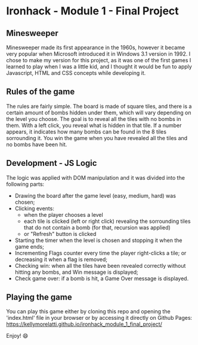 # Ironhack - Module 1 - Final Project
## Minesweeper

Minesweeper made its first appearance in the 1960s, however it became very popular when Microsoft introduced it in Windows 3.1 version in 1992. I chose to make my version for this project, as it was one of the first games I learned to play when I was a little kid, and I thought it would be fun to apply Javascript, HTML and CSS concepts while developing it.


## Rules of the game

The rules are fairly simple. The board is made of square tiles, and there is a certain amount of bombs hidden under them, which will vary depending on the level you choose. The goal is to reveal all the tiles with no bombs in them. With a left click, you reveal what is hidden in that tile. If a number appears, it indicates how many bombs can be found in the 8 tiles sorrounding it. You win the game when you have revealed all the tiles and no bombs have been hit.


## Development - JS Logic

The logic was applied with DOM manipulation and it was divided into the following parts:
- Drawing the board after the game level (easy, medium, hard) was chosen;
- Clicking events: 
    - when the player chooses a level
    - each tile is clicked (left or right click) revealing the sorrounding tiles that do not contain a bomb (for that, recursion was applied)
    - or "Refresh" button is clicked
- Starting the timer when the level is chosen and stopping it when the game ends;
- Incrementing Flags counter every time the player right-clicks a tile; or decreasing it when a flag is removed;
- Checking win: when all the tiles have been revealed correctly without hitting any bombs, and Win message is displayed;
- Check game over: if a bomb is hit, a Game Over message is displayed.


## Playing the game

You can play this game either by cloning this repo and opening the 'index.html' file in your browser or by accessing it directly on Github Pages: https://kellymorelatti.github.io/ironhack_module_1_final_project/

Enjoy! 😄



